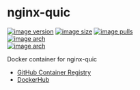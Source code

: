 # nginx-quic
[![image version](https://img.shields.io/docker/v/tsuyopon123/nginx-quic?sort=date)](https://hub.docker.com/r/tsuyopon123/nginx-quic)
[![image size](https://img.shields.io/docker/image-size/tsuyopon123/nginx-quic)](https://hub.docker.com/r/tsuyopon123/nginx-quic)
[![image pulls](https://img.shields.io/docker/pulls/tsuyopon123/nginx-quic)](https://hub.docker.com/r/tsuyopon123/nginx-quic)  
[![image arch](https://img.shields.io/badge/docker%20arch-linux%2Famd64-brightgreen)](https://hub.docker.com/r/tsuyopon123/nginx-quic/tags)    
[![image arch](https://img.shields.io/badge/docker%20arch-linux%2Farm64-brightgreen)](https://hub.docker.com/r/tsuyopon123/nginx-quic/tags)

Docker container for nginx-quic

- [GitHub Container Registry](https://github.com/tsuyopon123/nginx-quic/pkgs/container/nginx-quic)
- [DockerHub](https://hub.docker.com/r/tsuyopon123/nginx-quic)

